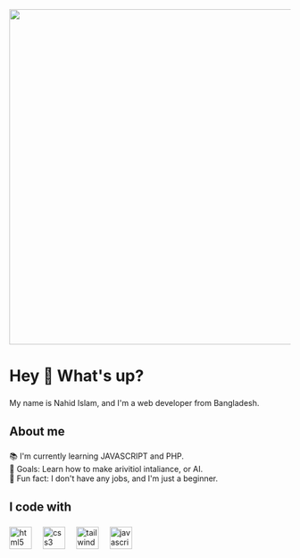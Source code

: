 <div align="center">
  <img height="600" src="https://wallpapercave.com/wp/wp2826030.jpg"  />
</div>

###

<h1 align="left">Hey 👋 What's up?</h1>

###

<p align="left">My name is Nahid Islam, and I'm a web developer from Bangladesh.</p>

###

<h2 align="left">About me</h2>

###

<p align="left">📚 I'm currently learning JAVASCRIPT and PHP.<br>🎯 Goals: Learn how to make arivitiol intaliance, or AI.<br>🎲 Fun fact: I don't have any jobs, and I'm just a beginner.</p>

###

<h2 align="left">I code with</h2>

###

<div align="left">
  <img src="https://cdn.jsdelivr.net/gh/devicons/devicon/icons/html5/html5-original.svg" height="40" alt="html5 logo"  />
  <img width="12" />
  <img src="https://cdn.jsdelivr.net/gh/devicons/devicon/icons/css3/css3-original.svg" height="40" alt="css3 logo"  />
  <img width="12" />
  <img src="https://cdn.simpleicons.org/tailwindcss/06B6D4" height="40" alt="tailwindcss logo"  />
  <img width="12" />
  <img src="https://skillicons.dev/icons?i=js" height="40" alt="javascript logo"  />
</div>

###
